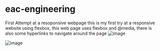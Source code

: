 # eac-engineering
First Attempt at a resoponsive webpage 
this is my first try at a responsive website using flexbox, 
this web page uses flexbox and @media, there is also some hyperlinks to navigate around the page
![image](https://github.com/ajswanwick/eac-engineering/assets/131805705/3f588653-0e72-4030-bcdd-736daeb3b78d)

![image](https://github.com/ajswanwick/eac-engineering/assets/131805705/51991f0d-3990-4337-9c71-fe04f2002742)
